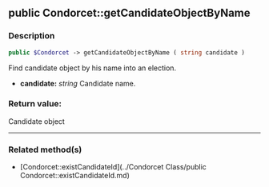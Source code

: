 ## public Condorcet::getCandidateObjectByName

### Description    

```php
public $Condorcet -> getCandidateObjectByName ( string candidate )
```

Find candidate object by his name into an election.    
- **candidate:** *string* Candidate name.



### Return value:   

Candidate object


---------------------------------------

### Related method(s)      

* [Condorcet::existCandidateId](../Condorcet Class/public Condorcet::existCandidateId.md)    

